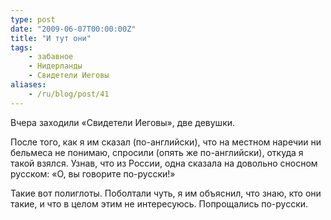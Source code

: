 ```yaml
---
type: post
date: "2009-06-07T00:00:00Z"
title: "И тут они"
tags:
    - забавное
    - Нидерланды
    - Свидетели Иеговы
aliases:
    - /ru/blog/post/41
---
```


Вчера заходили «Свидетели Иеговы», две девушки.

После того, как я им сказал (по-английски), что на местном наречии ни бельмеса не понимаю, спросили (опять же по-английски), откуда я такой взялся. Узнав, что из России, одна сказала на довольно сносном русском: «О, вы говорите по-русски!»

Такие вот полиглоты. Поболтали чуть, я им объяснил, что знаю, кто они такие, и что в целом этим не интересуюсь. Попрощались по-русски.
